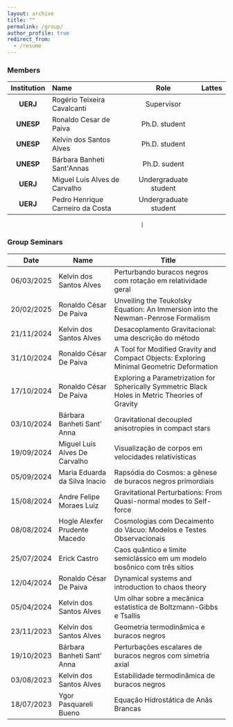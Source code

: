 ```yaml
---
layout: archive
title: ""
permalink: /group/
author_profile: true
redirect_from:
  - /resume
---
```



### Members

| **Institution** | **Name**                         |       **Role**        | **Lattes** |
| :-------------: | :------------------------------- | :-------------------: | :--------- |
|    **UERJ**     | Rogério Teixeira Cavalcanti      |      Supervisor       |            |
|    **UNESP**    | Ronaldo Cesar de Paiva           |     Ph.D. student     |            |
|    **UNESP**    | Kelvin dos Santos Alves          |     Ph.D. student     |            |
|    **UNESP**    | Bárbara Banheti Sant'Annas       |     Ph.D. sudent      |            |
|    **UERJ**     | Miguel Luis Alves de Carvalho    | Undergraduate student |            |
|    **UERJ**     | Pedro Henrique Carneiro da Costa | Undergraduate student |            |

                                               |
### Group Seminars






| **Date**   | **Name**                      | **Title**                                                    |
| ---------- | ----------------------------- | ------------------------------------------------------------ |
| 06/03/2025 | Kelvin dos Santos Alves       | Perturbando buracos negros com rotação em relatividade geral |
| 20/02/2025 | Ronaldo César De Paiva        | Unveiling the Teukolsky Equation: An Immersion into the Newman-Penrose Formalism |
| 21/11/2024 | Kelvin dos Santos Alves       | Desacoplamento Gravitacional: uma descrição do método        |
| 31/10/2024 | Ronaldo César De Paiva        | A Tool for Modified Gravity and Compact Objects: Exploring Minimal Geometric Deformation |
| 17/10/2024 | Ronaldo César De Paiva        | Exploring a Parametrization for Spherically Symmetric Black Holes in Metric Theories of Gravity |
| 03/10/2024 | Bárbara Banheti Sant' Anna    | Gravitational decoupled anisotropies in compact stars        |
| 19/09/2024 | Miguel Luís Alves De Carvalho | Visualização de corpos em velocidades relativísticas         |
| 05/09/2024 | Maria Eduarda da Silva Inacio | Rapsódia do Cosmos: a gênese de buracos negros primordiais   |
| 15/08/2024 | Andre Felipe Moraes Luiz      | Gravitational Perturbations: From Quasi-normal modes to Self-force |
| 08/08/2024 | Hogle Alexfer Prudente Macedo | Cosmologias com Decaimento do Vácuo: Modelos e Testes Observacionais |
| 25/07/2024 | Erick Castro                  | Caos quântico e limite semiclássico em um modelo bosônico com três sítios |
| 12/04/2024 | Ronaldo César De Paiva        | Dynamical systems and introduction to chaos theory           |
| 05/04/2024 | Kelvin dos Santos Alves       | Um olhar sobre a mecânica estatística de Boltzmann-Gibbs e Tsallis |
| 23/11/2023 | Kelvin dos Santos Alves       | Geometria termodinâmica e buracos negros                     |
| 19/10/2023 | Bárbara Banheti Sant' Anna    | Perturbações escalares de buracos negros com simetria axial  |
| 03/08/2023 | Kelvin dos Santos Alves       | Estabilidade termodinâmica de buracos negros                 |
| 18/07/2023 | Ygor Pasquareli Bueno         | Equação Hidrostática de Anãs Brancas                         |

